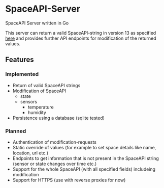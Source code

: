 # SpaceAPI-Server
SpaceAPI Server written in Go

This server can return a valid SpaceAPI-string in version 13 as specified 
[here](https://spacedirectory.org/pages/docs.html]) and provides further API endpoints for modification of the returned values.

## Features

### Implemented

*  Return of valid SpaceAPI strings
*  Modification of SpaceAPI
    *  state
    *  sensors
        *  temperature
        *  humidity
*  Persistence using a database (sqlite tested)

### Planned

*  Authentication of modification-requests
*  Static override of values (for example to set space details like name, location, url etc.)
*  Endpoints to get information that is not present in the SpaceAPI string (sensor or state changes over time etc.)
*  Support for the whole SpaceAPI (with all specified fields) includeing modification
*  Support for HTTPS (use with reverse proxies for now)